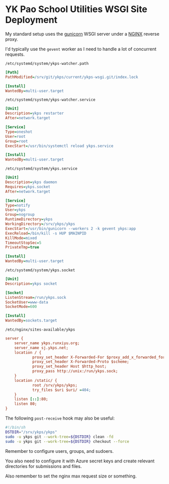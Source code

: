 # YK Pao School Utilities WSGI Site Deployment

My standard setup uses the [gunicorn](https://gunicorn.org) WSGI server under a [NGINX](https://nginx.org) reverse proxy.

I'd typically use the `gevent` worker as I need to handle a lot of concurrent requests.

`/etc/systemd/system/ykps-watcher.path`
```ini
[Path]
PathModified=/srv/git/ykps/current/ykps-wsgi.git/index.lock

[Install]
WantedBy=multi-user.target
```

`/etc/systemd/system/ykps-watcher.service`
```ini
[Unit]
Description=ykps restarter
After=network.target

[Service]
Type=oneshot
User=root
Group=root
ExecStart=/usr/bin/systemctl reload ykps.service

[Install]
WantedBy=multi-user.target
```

`/etc/systemd/system/ykps.service`
```ini
[Unit]
Description=ykps daemon
Requires=ykps.socket
After=network.target

[Service]
Type=notify
User=ykps
Group=nogroup
RuntimeDirectory=ykps
WorkingDirectory=/srv/ykps/ykps
ExecStart=/usr/bin/gunicorn --workers 2 -k gevent ykps:app
ExecReload=/bin/kill -s HUP $MAINPID
KillMode=mixed
TimeoutStopSec=5
PrivateTmp=true

[Install]
WantedBy=multi-user.target
```

`/etc/systemd/system/ykps.socket`
```ini
[Unit]
Description=ykps socket

[Socket]
ListenStream=/run/ykps.sock
SocketUser=www-data
SocketMode=600

[Install]
WantedBy=sockets.target
```

`/etc/nginx/sites-available/ykps`
```ini
server {
    server_name ykps.runxiyu.org;
    server_name sj.ykps.net;
    location / {
            proxy_set_header X-Forwarded-For $proxy_add_x_forwarded_for;
            proxy_set_header X-Forwarded-Proto $scheme;
            proxy_set_header Host $http_host;
            proxy_pass http://unix:/run/ykps.sock;
    }
    location /static/ {
            root /srv/ykps/ykps;
            try_files $uri $uri/ =404;
    }
    listen [::]:80;
    listen 80;
}
```

The following `post-receive` hook may also be useful:
```sh
#!/bin/sh
DSTDIR="/srv/ykps/ykps"
sudo -u ykps git --work-tree=${DSTDIR} clean -fd
sudo -u ykps git --work-tree=${DSTDIR} checkout --force
```

Remember to configure users, groups, and sudoers.

You also need to configure it with Azure secret keys and create relevant directories for submissions and files.

Also remember to set the nginx max request size or something.
